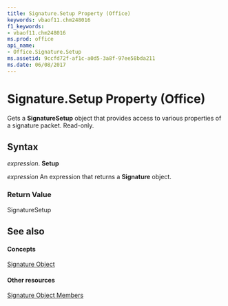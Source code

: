 ```yaml
---
title: Signature.Setup Property (Office)
keywords: vbaof11.chm248016
f1_keywords:
- vbaof11.chm248016
ms.prod: office
api_name:
- Office.Signature.Setup
ms.assetid: 9ccfd72f-af1c-a0d5-3a8f-97ee58bda211
ms.date: 06/08/2017
---
```



# Signature.Setup Property (Office)

Gets a **SignatureSetup** object that provides access to various properties of a signature packet. Read-only.


## Syntax

 _expression_. **Setup**

 _expression_ An expression that returns a **Signature** object.


### Return Value

SignatureSetup


## See also


#### Concepts


[Signature Object](signature-object-office.md)
#### Other resources


[Signature Object Members](signature-members-office.md)

